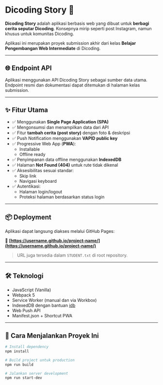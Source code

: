 # Dicoding Story 📖

**Dicoding Story** adalah aplikasi berbasis web yang dibuat untuk **berbagi cerita seputar Dicoding**. Konsepnya mirip seperti post Instagram, namun khusus untuk komunitas Dicoding.

Aplikasi ini merupakan proyek submission akhir dari kelas **Belajar Pengembangan Web Intermediate** di Dicoding.

---

## 🌐 Endpoint API

Aplikasi menggunakan API Dicoding Story sebagai sumber data utama. Endpoint resmi dan dokumentasi dapat ditemukan di halaman kelas submission.

---

## ✨ Fitur Utama

- ✅ Menggunakan **Single Page Application (SPA)**
- ✅ Mengonsumsi dan menampilkan data dari API
- ✅ Fitur **tambah cerita (post story)** dengan foto & deskripsi
- ✅ Push Notification menggunakan **VAPID public key**
- ✅ Progressive Web App (**PWA**):
  - Installable
  - Offline ready
- ✅ Penyimpanan data offline menggunakan **IndexedDB**
- ✅ Halaman **Not Found (404)** untuk rute tidak dikenal
- ✅ Aksesibilitas sesuai standar:
  - Skip link
  - Navigasi keyboard
- ✅ Autentikasi:
  - Halaman login/logout
  - Proteksi halaman berdasarkan status login

---

## 📦 Deployment

Aplikasi dapat langsung diakses melalui GitHub Pages:

🔗 **[https://username.github.io/project-name/](https://username.github.io/project-name/)**

> URL juga tersedia dalam `STUDENT.txt` di root repository.

---

## 🛠️ Teknologi

- JavaScript (Vanilla)
- Webpack 5
- Service Worker (manual dan via Workbox)
- IndexedDB dengan bantuan [idb](https://www.npmjs.com/package/idb)
- Web Push API
- Manifest.json + Shortcut PWA

---

## 🧪 Cara Menjalankan Proyek Ini

```bash
# Install dependency
npm install

# Build project untuk production
npm run build

# Jalankan server development
npm run start-dev

